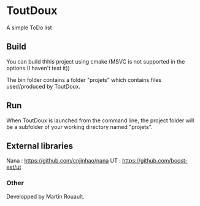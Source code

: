 # ToutDoux
A simple ToDo list

## Build 
You can build thhis project using cmake (MSVC is not supported in the options (I haven't test it))

The bin folder contains a folder "projets" which contains files used/produced by ToutDoux.

## Run
When ToutDoux is launched from the command line, the project folder will be a subfolder of your working directory named "projets".


## External libraries
Nana : https://github.com/cnjinhao/nana
UT : https://github.com/boost-ext/ut

### Other
Developped by Martin Rouault.

